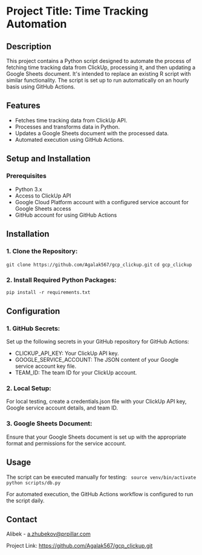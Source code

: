 # Project Title: Time Tracking Automation 
## Description
This project contains a Python script designed to automate the process of fetching time tracking data from ClickUp, processing it, and then updating a Google Sheets document. It's intended to replace an existing R script with similar functionality. The script is set up to run automatically on an hourly basis using GitHub Actions.

## Features
* Fetches time tracking data from ClickUp API.
* Processes and transforms data in Python.
* Updates a Google Sheets document with the processed data.
* Automated execution using GitHub Actions.

## Setup and Installation
### Prerequisites
* Python 3.x
* Access to ClickUp API
* Google Cloud Platform account with a configured service account for Google Sheets access
* GitHub account for using GitHub Actions

## Installation
### 1. Clone the Repository:
``` git clone https://github.com/Agalak567/gcp_clickup.git ```
``` cd gcp_clickup ```

### 2. Install Required Python Packages:
``` pip install -r requirements.txt ```

## Configuration
### 1. GitHub Secrets:
Set up the following secrets in your GitHub repository for GitHub Actions:
* CLICKUP_API_KEY: Your ClickUp API key.
* GOOGLE_SERVICE_ACCOUNT: The JSON content of your Google service account key file.
* TEAM_ID: The team ID for your ClickUp account.

### 2. Local Setup:
For local testing, create a credentials.json file with your ClickUp API key, Google service account details, and team ID.

### 3. Google Sheets Document:
Ensure that your Google Sheets document is set up with the appropriate format and permissions for the service account.

## Usage
The script can be executed manually for testing:
``` source venv/bin/activate```
``` python scripts/db.py ```

For automated execution, the GitHub Actions workflow is configured to run the script daily.

## Contact

Alibek - a.zhubekov@prpillar.com

Project Link: https://github.com/Agalak567/gcp_clickup.git
